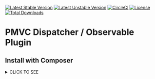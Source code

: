 [![Latest Stable Version](https://poser.pugx.org/pmvc-plugin/dispatcher/v/stable)](https://packagist.org/packages/pmvc-plugin/dispatcher) 
[![Latest Unstable Version](https://poser.pugx.org/pmvc-plugin/dispatcher/v/unstable)](https://packagist.org/packages/pmvc-plugin/dispatcher) 
[![CircleCI](https://circleci.com/gh/pmvc-plugin/dispatcher/tree/main.svg?style=svg)](https://circleci.com/gh/pmvc-plugin/dispatcher/tree/main)
[![License](https://poser.pugx.org/pmvc-plugin/dispatcher/license)](https://packagist.org/packages/pmvc-plugin/dispatcher)
[![Total Downloads](https://poser.pugx.org/pmvc-plugin/dispatcher/downloads)](https://packagist.org/packages/pmvc-plugin/dispatcher) 

PMVC Dispatcher / Observable Plugin 
======

## Install with Composer
<details><summary>CLICK TO SEE</summary><p>
### 1. Download composer
   * mkdir test_folder
   * curl -sS https://getcomposer.org/installer | php

### 2. Install Use composer.json or use command-line directly
#### 2.1 Install Use composer.json
   * vim composer.json
```
{
    "require": {
        "pmvc-plugin/dispatcher": "dev-main"
    }
}
```
   * php composer.phar install

#### 2.2 Or use composer command-line
   * php composer.phar require pmvc-plugin/dispatcher

   or
   
   * composer require pmvc-plugin/dispatcher
</p></details>
